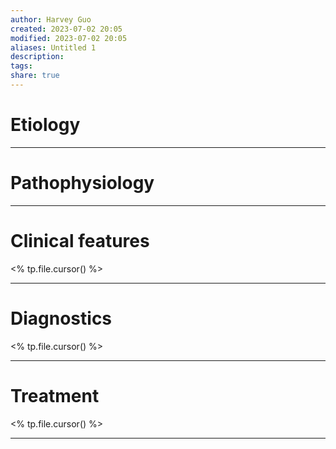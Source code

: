 ```yaml
---
author: Harvey Guo
created: 2023-07-02 20:05
modified: 2023-07-02 20:05
aliases: Untitled 1
description:
tags:
share: true
---
```

# Etiology


---
# Pathophysiology


---
# Clinical features
<% tp.file.cursor() %>

---
# Diagnostics
<% tp.file.cursor() %>

---
# Treatment
<% tp.file.cursor() %>

---
